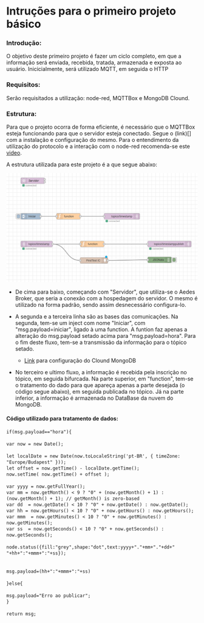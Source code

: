 # Intruções para o primeiro projeto básico

### Introdução:
O objetivo deste primeiro projeto é fazer um ciclo completo, em que a informação será enviada, recebida, tratada, armazenada e exposta ao usuário. Inicicialmente, será utilizado MQTT, em seguida o HTTP

### Requisitos:
Serão requisitados a utilização: node-red, MQTTBox e MongoDB Clound.

### Estrutura:
Para que o projeto ocorra de forma eficiente, é necessário que o MQTTBox esteja funcionando para que o servidor esteja conectado. Segue o (link)[] com a instalação e configuração do mesmo. Para o entendimento da utilização do protocolo e a interação com o node-red recomenda-se este [video](https://www.youtube.com/watch?v=XwpapCUh9bU&t=4s&ab_channel=JorgeAugustoMondadori).

A estrutura utilizada para este projeto é a que segue abaixo:

![pic](/media/git/ProjetoNode/Diagrama%20geral.png)

- De cima para baixo, começando com "Servidor", que utiliza-se o Aedes Broker, que seria a conexão com a hospedagem do servidor. O mesmo é utilizado na forma padrão, sendo assim desnecessário configura-lo.

- A segunda e a terceira linha são as bases das comunicações. Na segunda, tem-se um inject com nome "Iniciar", com "msg.payload=iniciar", ligado à uma function. A funtion faz apenas a alteração do msg.payload setado acima para "msg.payload=hora". Para o fim deste fluxo, tem-se a transmissão da informação para o tópico setado.
  - [Link](https://www.youtube.com/watch?v=03NwekIdcMo&t=488s&ab_channel=ShahramJalaliniya) para configuração do Clound MongoDB
   
- No terceiro e ultimo fluxo, a informação é recebida pela inscrição no tópico, em seguida bifurcada. Na parte superior, em "function", tem-se o tratamento do dado para que apareça apenas a parte desejada (o código segue abaixo), em seguida publicada no tópico. Já na parte inferior, a informação é armazenada no DataBase da nuvem do MongoDB.

#### Código utilizado para tratamento de dados:
 
    if(msg.payload=="hora"){
    
    var now = new Date();

    let localDate = new Date(now.toLocaleString('pt-BR', { timeZone: "Europe/Budapest" }));
    let offset = now.getTime() - localDate.getTime();
    now.setTime( now.getTime() + offset );

    var yyyy = now.getFullYear();
    var mm = now.getMonth() < 9 ? "0" + (now.getMonth() + 1) : (now.getMonth() + 1); // getMonth() is zero-based
    var dd  = now.getDate() < 10 ? "0" + now.getDate() : now.getDate();
    var hh = now.getHours() < 10 ? "0" + now.getHours() : now.getHours();
    var mmm  = now.getMinutes() < 10 ? "0" + now.getMinutes() : now.getMinutes();
    var ss  = now.getSeconds() < 10 ? "0" + now.getSeconds() : now.getSeconds();

    node.status({fill:"grey",shape:"dot",text:yyyy+"."+mm+"."+dd+" "+hh+":"+mmm+":"+ss});

   
    msg.payload=(hh+":"+mmm+":"+ss)
    
    }else{
    
    msg.payload="Erro ao publicar";
    }

    return msg;
    
